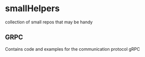 # smallHelpers

collection of small repos that may be handy 

## GRPC

Contains code and examples for the communication protocol gRPC
